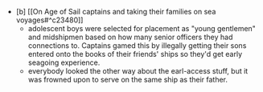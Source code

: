 - [b] [[On Age of Sail captains and taking their families on sea voyages#^c23480]]
	* adolescent boys were selected for placement as "young gentlemen" and midshipmen based on how many senior officers they had connections to. Captains gamed this by illegally getting their sons entered onto the books of their friends' ships so they'd get early seagoing experience. 
	* everybody looked the other way about the earl-access stuff, but it was frowned upon to serve on the same ship as their father. 